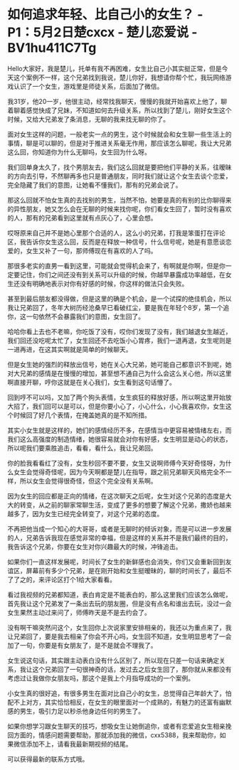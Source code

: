# 如何追求年轻、比自己小的女生？ - P1：5月2日楚cxcx - 楚儿恋爱说 - BV1hu411C7Tg

Hello大家好，我是楚儿，托单有我不再困难，女生比自己小其实挺正常，但是今天这个案例不一样，这个兄弟找到我说，楚儿你好，我想请你帮个忙，我玩网络游戏认识了一个女生，游戏里是师徒关系，后面加了微信。

我31岁，他20一岁，他很主动，经常找我聊天，慢慢的我就开始喜欢上他了，聊着聊着感觉快成了兄妹，不知道如何去升级关系，所以找到了楚儿，刚好女生这个时候，又给大兄弟发了条消息，无聊的我来找无聊的你了。

面对女生这样的问题，一般老实一点的男生，这个时候就会和女生聊一些生活上的事情，聊是可以聊的，但是对于推进关系毫无作用，那应该怎么聊呢，我让大兄弟这么回，你知道你为什么无聊吗，女生回为什么呀。

我们回单身太久了，找个男朋友去，我们这么回就是要把他们平静的关系，往暧昧的方向去引导，不然聊再多也只是普通朋友，同时我们就让这个女生去谈个恋爱，完全隐藏了我们的意图，让她看不懂我们，那有的兄弟会说了。

那这么回就不怕女生真的去找别的男生，当然不怕，她要是真的有别的比你聊得来的异性朋友，她又怎么会在无聊的时候来找你呢，你们看女生回了，暂时没有喜欢的人，那有的兄弟看到这里就有点灰心了，心里会想。

哎呀原来自己并不是她心里那个合适的人，这么小的兄弟，打我是笨蛋打在评论区，我告诉你女生这么回，反而是在释放一种信号，什么信号呢，她是有意愿谈恋爱的，女生又补了一句，那师傅现在有喜欢的人了吗。

那很多老实的直男一看到这里，可能就会觉得机会来了，有啊就是你啊，但是你一定要记住，你们之间还没有到关系可以升级的时候，你越早暴露成功率越低，在女生还没有明确地表示对你有好感的时候，你这样的做法只会失败。

甚至到最后朋友都没得做，但是这里的确是个机会，是一个试探的绝佳机会，所以我让兄弟回了，冬年大树历经沧桑早已看破红尘，要是我在年轻个8岁，第一个追你，这一句依然不会暴露我们的意图，女生回了。

哈哈你看上去也不老嘛，你吃饭了没有，哎你们发现了没有，我们越退女生越近，我们回还没吃呢太忙了，女生回还不去吃饭小心胃疼，我们一退再退，女生呢则是一进再进，在这其实啊就是简单的时候聊天。

但是女生她的强烈的释放出信号，她在关心大兄弟，她可能自己都意识不到呢，她对大兄弟的感情是在慢慢的增加，甚至想不通自己为什么会这么关心他，所以这里啊直接开聊，哼你这就是在关心我们，女生看到这句话懵了。

回到哼不可以吗，又加了两个狗头表情，女生疯狂的释放好感，所以啊这里开始放大招了，我们回可以是可以，但是你要小心了，小心什么，小心我喜欢你，女生这个时候回了好几个表情，在掩盖她真的是不知所措。

其实小女生就是这样的，她们的感情经历不多，在感情当中更容易被情绪左右，而我们这么高强度的制造情绪，她很容易就会对你有好感，女生明显是动心的状态，所以呢我们要乘胜追击，看看，看什么，我让兄弟回。

你的脸我看看红了没有，女生秒回不要不要，女生又说啊师傅今天好奇怪呀，为什么女生会觉得奇怪呢，因为今天啊都是楚儿在指导，跟之前兄弟聊天风格完全不一样，所以女生会觉得很奇怪，但这个完全没有关系啊。

因为女生的回应都是正向的情绪，在这次聊天之后呢，女生对这个兄弟的态度是大大的转变，从之前的聊家常聊生活，变成了更多的想要了解这个兄弟，撒娇也越来越多了，因为女生已经完全转变了，对这个兄弟的态度。

不再把他当成一个知心的大哥哥，或者是无聊时的倾诉对象，而是可以进一步发展的人，兄弟告诉我现在感觉非常的幸福，但是这样的关系并不是我们最终的目的，我告诉这个兄弟，你要在女生对你兴趣最大的时候，冲锋追击。

如果你们一直这样发展呢，时间长了女生的新鲜感也会消失，你们又会重新回到友谊区，屏幕前有多少个兄弟，是在刚开始和女生挺暧昧的，聊的时间长了，最后不了了之的，来评论区打个1给大家看看。

看过我视频的兄弟都知道，表白肯定是不能表白的，那么这里我们应该怎么做呢，首先我让这个兄弟发了一条出去玩的朋友圈，但是没有点名和谁出去玩，没过一会女生果然主动过来问了，师傅昨天是不是去约会了。

没有啊干嘛突然问这个，女生回你上次说家里安排相亲的，我还以为重点来了，我让兄弟回了，要是我去相亲了你会不开心吗，女生回不知道，女生明显思考了一会加了一句，你要是有女朋友了，是不是就会不理我了。

女生说这句话，其实跟主动表白没有什么区别了，所以现在只差一句话来确定关系，我让这个兄弟回了一句很神奇的话，发过去之后女生回了，那你就从来都没有考虑过让我做你女朋友吗，那这个是我上个月指导成功的一个案例。

小女生真的很好追，有很多男生在面对比自己小的女生，总觉得自己年龄大了，怕配不上对方，其实恰恰相反，在女生的眼里面对一个成熟的，有魅力的还富有幽默感的男生，吸引力足以秒杀他身边任何的男生了。

如果你想学习跟女生聊天的技巧，想吸女生让她倒追你，或者有恋爱追女生相亲挽回方面的，情感问题需要帮助，那就添加我的微信，cxx5388，我来帮助你，如果微信添加不上，请看我最新期视频的结尾。

可以获得最新的联系方式哦。